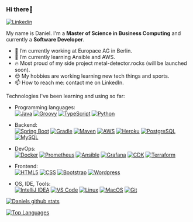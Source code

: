 ### Hi there👋

[![Linkedin](https://img.shields.io/badge/-LinkedIn-blue?style=flat&logo=Linkedin&logoColor=white&link=https://www.linkedin.com/in/daniel-w-9b137a103/)](https://www.linkedin.com/in/daniel-w-9b137a103/)

My name is Daniel. I'm a **Master of Science in Business Computing** and currently a **Software Developer**.

- 🔭 I’m currently working at Europace AG in Berlin.
- 🌱 I’m currently learning Ansible and AWS.
- 🔥 Most proud of my side project metal-detector.rocks (will be launched soon).
- 😍 My hobbies are working learning new tech things and sports.
- 📫 How to reach me: contact me on LinkedIn.

Technologies I've been learning and using so far:

- Programming languages: <br />
    [![Java](http://img.shields.io/badge/-Java-eee?style=for-the-badge&logo=java&logoColor=black)]()
    [![Groovy](http://img.shields.io/badge/-Groovy-eee?style=for-the-badge&logo=groovy&logoColor=blue)]()
    [![TypeScript](http://img.shields.io/badge/-TypeScript-eee?style=for-the-badge&logo=typescript&logoColor=blue)]()
    [![Python](http://img.shields.io/badge/-Python-eee?style=for-the-badge&logo=python&logoColor=blue)]()

- Backend: <br />
    [![Spring Boot](https://img.shields.io/badge/-Spring%20Boot-eee?style=for-the-badge&logo=spring&logoColor=green)]()
    [![Gradle](https://img.shields.io/badge/-Gradle-eee?style=for-the-badge&logo=gradle&logoColor=black)]()
    [![Maven](https://img.shields.io/badge/-Maven-eee?style=for-the-badge&logo=apache-maven&logoColor=blue)]()
    [![AWS](https://img.shields.io/badge/-AWS-eee?style=for-the-badge&logo=amazon-aws&logoColor=orange)]()
    [![Heroku](https://img.shields.io/badge/-Heroku-eee?style=for-the-badge&logo=heroku&logoColor=430098)]()
    [![PostgreSQL](https://img.shields.io/badge/-PostgreSQL-eee?style=for-the-badge&logo=postgresql&logoColor=0273B7)]()
    [![MySQL](http://img.shields.io/badge/-MySQL-eee?style=for-the-badge&logo=mysql&logoColor=4479A1)]()
    
- DevOps: <br />
    [![Docker](https://img.shields.io/badge/-Docker-eee?style=for-the-badge&logo=docker&logoColor=2496ed)]()
    [![Prometheus](https://img.shields.io/badge/-Prometheus-eee?style=for-the-badge&logo=prometheus&logoColor=orange)]()
    [![Ansible](https://img.shields.io/badge/-Ansible-eee?style=for-the-badge&logo=ansible&logoColor=red)]()
    [![Grafana](https://img.shields.io/badge/-Grafana-eee?style=for-the-badge&logo=grafana&logoColor=darkorange)]()
    [![CDK](https://img.shields.io/badge/-CDK-eee?style=for-the-badge&logo=amazon-aws&logoColor=orange)]()
    [![Terraform](https://img.shields.io/badge/-terraform-eee?style=for-the-badge&logo=terraform&logoColor=2496ed)]()
    
- Frontend: <br />
    [![HTML5](http://img.shields.io/badge/-HTML5-eee?style=for-the-badge&logo=html5&logoColor=E34F26)]()
    [![CSS](http://img.shields.io/badge/-CSS-eee?style=for-the-badge&logo=css3&logoColor=E34F26)]()
    [![Bootstrap](http://img.shields.io/badge/-Bootstrap-eee?style=for-the-badge&logo=bootstrap&logoColor=563D7C)]()
    [![Wordpress](http://img.shields.io/badge/-Wordpress-eee?style=for-the-badge&logo=wordpress&logoColor=21759B)]()
    
- OS, IDE, Tools: <br />
    [![IntelliJ IDEA](http://img.shields.io/badge/-IntelliJ%20IDEA-eee?style=for-the-badge&logo=IntelliJ%20IDEA&logoColor=darkblue)]()
    [![VS Code](http://img.shields.io/badge/-VS%20Code-eee?style=for-the-badge&logo=visual-studio-code&logoColor=007ACC)]()
    [![Linux](http://img.shields.io/badge/-Linux-eee?style=for-the-badge&logo=linux&logoColor=D67A10)]()
    [![MacOS](http://img.shields.io/badge/-MacOS-eee?style=for-the-badge&logo=apple&logoColor=black)]()
    [![Git](http://img.shields.io/badge/-Git-eee?style=for-the-badge&logo=git&logoColor=F05032)]()

[![Daniels github stats](https://github-readme-stats.vercel.app/api?username=DanielW1987&hide=contribs&count_private=true&show_icons=true&theme=dracula)](https://github.com/DanielW1987/DanielW1987)

[![Top Languages](https://github-readme-stats.vercel.app/api/top-langs/?username=DanielW1987&layout=compact&langs_count=8)](https://github.com/DanielW1987/DanielW1987)
